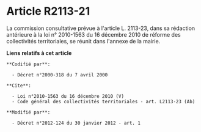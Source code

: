 # Article R2113-21

La commission consultative prévue à l'article L. 2113-23, dans sa rédaction antérieure à la loi n° 2010-1563 du 16 décembre
2010 de réforme des collectivités territoriales, se réunit dans l'annexe de la mairie.

**Liens relatifs à cet article**

	**Codifié par**:

	  - Décret n°2000-318 du 7 avril 2000

	**Cite**:

	  - Loi n°2010-1563 du 16 décembre 2010 (V)
	  - Code général des collectivités territoriales - art. L2113-23 (Ab)

	**Modifié par**:

	  - Décret n°2012-124 du 30 janvier 2012 - art. 1
